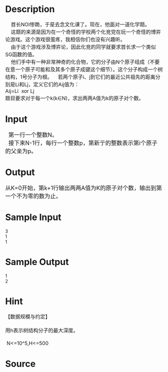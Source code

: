 
# Description

<div class="content"><p><span style="font-size: medium">    首长NOI惨跪，于是去念文化课了。现在，他面对一道化学题。<br/>
    这题的来源是因为在一个奇怪的学校两个化竞党在玩一个奇怪的博弈论游戏。这个游戏很蛋疼，我相信你们也没有兴趣听。<br/>
    由于这个游戏涉及博弈论，因此化竞的同学就要求首长求一个类似SG函数的值。<br/>
    他们手中有一种非常神奇的化合物，它的分子由N个原子组成（不要在意一个原子可能和及其多个原子成键这个细节）。这个分子构成一个树结构，1号分子为根。    若两个原子i、j到它们的最近公共祖先的距离分别是Li和Lj，定义它们的Aij值为：<br/>
Aij=Li  xor Lj<br/>
题目要求对于每一个k(k∈N)，求出两两A值为k的原子对个数。<br/>
</span></p></div>

# Input

<div class="content"><p><font size="4">  第一行一个整数N。<br/>
  接下来N-1行，每行一个整数p，第新亍的整数表示第i个原子的父亲为p。</font></p></div>

# Output

<div class="content"><p><font size="4">从K=0开始，第k+1行输出两两A值为K的原子对个数，输出到第一个不为零的数为止。<br/>
</font></p></div>

# Sample Input

<div class="content"><span class="sampledata">3<br/>
1<br/>
1<br/>
</span></div>

# Sample Output

<div class="content"><span class="sampledata">1<br/>
2<br/>
</span></div>

# Hint

<div class="content"><p></p><p><span style="font-size: medium">【数据规模与约定】<br/><br/>
用h表示树结构分子的最大深度。<br/><br/>
 N&lt;=10^5,H&lt;=500</span></p><p></p></div>

# Source

<div class="content"><p><a href="problemset.php?search="></a></p></div>

